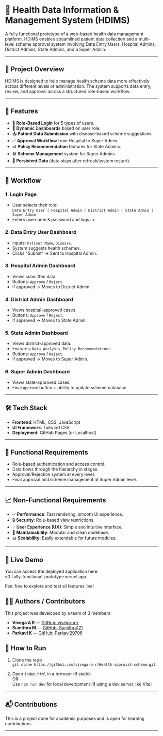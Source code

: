 # 🏥 Health Data Information & Management System (HDIMS)

A fully functional prototype of a web-based health data management platform. HDIMS enables streamlined patient data collection and a multi-level scheme approval system involving Data Entry Users, Hospital Admins, District Admins, State Admins, and a Super Admin.

---

## 📌 Project Overview

HDIMS is designed to help manage health scheme data more effectively across different levels of administration. The system supports data entry, review, and approval across a structured role-based workflow.

---

## 🚀 Features

- 🔐 **Role-Based Login** for 5 types of users.
- 📄 **Dynamic Dashboards** based on user role.
- 📤 **Patient Data Submission** with disease-based scheme suggestions.
- ✅ **Approval Workflow** from Hospital to Super Admin.
- 📊 **Policy Recommendation** features for State Admins.
- 🛠 **Scheme Management** system for Super Admins.
- 💾 **Persistent Data** (data stays after refresh/system restart).

---

## 🧭 Workflow

### 1. Login Page
- User selects their role:  
  `Data Entry User | Hospital Admin | District Admin | State Admin | Super Admin`
- Enters username & password and logs in.

### 2. Data Entry User Dashboard
- Inputs: `Patient Name`, `Disease`.
- System suggests health schemes.
- Clicks "Submit" → Sent to Hospital Admin.

### 3. Hospital Admin Dashboard
- Views submitted data.
- Buttons: `Approve` / `Reject`.
- If approved → Moves to District Admin.

### 4. District Admin Dashboard
- Views hospital-approved cases.
- Buttons: `Approve` / `Reject`.
- If approved → Moves to State Admin.

### 5. State Admin Dashboard
- Views district-approved data.
- Features: `Data Analysis`, `Policy Recommendations`.
- Buttons: `Approve` / `Reject`.
- If approved → Moves to Super Admin.

### 6. Super Admin Dashboard
- Views state-approved cases.
- Final `Approve` button + ability to update scheme database.

---

## 🛠 Tech Stack

- **Frontend**: HTML, CSS, JavaScript
- **UI Framework**: Tailwind CSS
- **Deployment**: GitHub Pages (or Localhost)

---


## 🎯 Functional Requirements

- Role-based authentication and access control.
- Data flows through the hierarchy in stages.
- Approval/Rejection system at every level.
- Final approval and scheme management at Super Admin level.

---

## 📈 Non-Functional Requirements

- ✅ **Performance**: Fast rendering, smooth UI experience.
- 🔒 **Security**: Role-based view restrictions.
- 💡 **User Experience (UX)**: Simple and intuitive interface.
- 🧩 **Maintainability**: Modular and clean codebase.
- 📊 **Scalability**: Easily extendable for future modules.

---
## 🚀 Live Demo

You can access the deployed application here:  
v0-fully-functional-prototype.vercel.app

Feel free to explore and test all features live!

## 👩‍💻 Authors / Contributors

This project was developed by a team of 3 members:

- **Vivega A R** — [GitHub: vivega-a-r](https://github.com/vivega-a-r/Health-approval-scheme.git)  
- **Sumithra M** — [GitHub: Sumithra121](https://github.com/vivega-a-r/Health-approval-scheme.git)  
- **Parkavi K** — [GitHub: Parkavi29706](https://github.com/vivega-a-r/Health-approval-scheme.git)  


## 📌 How to Run

1. Clone the repo  
   `git clone https://github.com/vivega-a-r/Health-approval-scheme.git`

2. Open `index.html` in a browser (if static)  
   OR  
   Use `npm run dev` for local development (if using a dev server like Vite)

---

## 📬 Contributions

This is a project done for academic purposes and is open for learning contributions.

---





